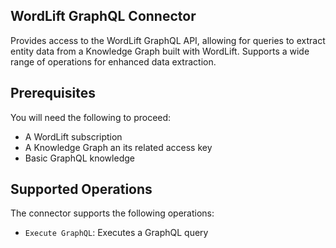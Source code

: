 ## WordLift GraphQL Connector

Provides access to the WordLift GraphQL API, allowing for queries to extract entity data from a Knowledge Graph built with WordLift. Supports a wide range of operations for enhanced data extraction.


## Prerequisites
You will need the following to proceed:
* A WordLift subscription
* A Knowledge Graph an its related access key
* Basic GraphQL knowledge


## Supported Operations
The connector supports the following operations:
* `Execute GraphQL`: Executes a GraphQL query
